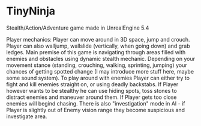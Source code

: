 # TinyNinja
 Stealth/Action/Adventure game made in UnrealEngine 5.4

Player mechanics:
Player can move around in 3D space, jump and crouch. Player can also walljump, wallslide (vertically, when going down) and grab ledges.
Main premise of this game is navigating through areas filled with enemies and obstacles using dynamic stealth mechanic. Depending on your movement stance (standing, crouching, walking, sprinting, jumping) your chances of
getting spotted change (I may introduce more stuff here, maybe some sound system).
To play around with enemies Player can either try to fight and kill enemies straight on, or using deadly backstabs. If Player however wants to be stealthy he can use hiding spots, toss stones to distract enemies and maneuver
around them.
If Player gets too close enemies will begind chasing. There is also "investigation" mode in AI - if Player is slightly out of Enemy vision range they become suspicious and investigate area.
